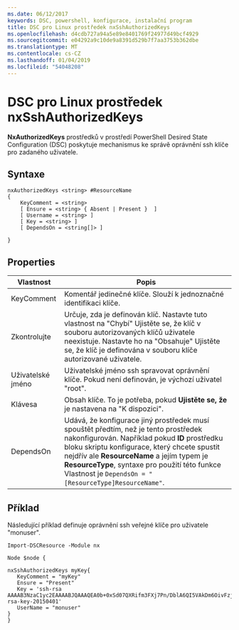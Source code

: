 ```yaml
---
ms.date: 06/12/2017
keywords: DSC, powershell, konfigurace, instalační program
title: DSC pro Linux prostředek nxSshAuthorizedKeys
ms.openlocfilehash: d4cdb727a94a5e89e8401769f24977d49bcf4929
ms.sourcegitcommit: e04292a9c10de9a8391d529b7f7aa3753b362dbe
ms.translationtype: MT
ms.contentlocale: cs-CZ
ms.lasthandoff: 01/04/2019
ms.locfileid: "54048208"
---
```

# <a name="dsc-for-linux-nxsshauthorizedkeys-resource"></a>DSC pro Linux prostředek nxSshAuthorizedKeys

**NxAuthorizedKeys** prostředků v prostředí PowerShell Desired State Configuration (DSC) poskytuje mechanismus ke správě oprávnění ssh klíče pro zadaného uživatele.

## <a name="syntax"></a>Syntaxe

```
nxAuthorizedKeys <string> #ResourceName
{
    KeyComment = <string>
    [ Ensure = <string> { Absent | Present }  ]
    [ Username = <string> ]
    [ Key = <string> ]
    [ DependsOn = <string[]> ]

}
```

## <a name="properties"></a>Properties

|  Vlastnost |  Popis |
|---|---|
| KeyComment| Komentář jedinečné klíče. Slouží k jednoznačné identifikaci klíče.|
| Zkontrolujte| Určuje, zda je definován klíč. Nastavte tuto vlastnost na "Chybí" Ujistěte se, že klíč v souboru autorizovaných klíčů uživatele neexistuje. Nastavte ho na "Obsahuje" Ujistěte se, že klíč je definována v souboru klíče autorizované uživatele.|
| Uživatelské jméno| Uživatelské jméno ssh spravovat oprávnění klíče. Pokud není definován, je výchozí uživatel "root".|
| Klávesa| Obsah klíče. To je potřeba, pokud **Ujistěte se, že** je nastavena na "K dispozici".|
| DependsOn | Udává, že konfigurace jiný prostředek musí spouštět předtím, než je tento prostředek nakonfigurován. Například pokud **ID** prostředku bloku skriptu konfigurace, který chcete spustit nejdřív ale **ResourceName** a jejím typem je **ResourceType**, syntaxe pro použití této funkce Vlastnost je `DependsOn = "[ResourceType]ResourceName"`.|

## <a name="example"></a>Příklad

Následující příklad definuje oprávnění ssh veřejné klíče pro uživatele "monuser".

```
Import-DSCResource -Module nx

Node $node {

nxSshAuthorizedKeys myKey{
   KeyComment = "myKey"
   Ensure = "Present"
   Key = 'ssh-rsa AAAAB3NzaC1yc2EAAAABJQAAAQEA0b+0xSd07QXRifm3FXj7Pn/DblA6QI5VAkDm6OivFzj3U6qGD1VJ6AAxWPCyMl/qhtpRtxZJDu/TxD8AyZNgc8aN2CljN1hOMbBRvH2q5QPf/nCnnJRaGsrxIqZjyZdYo9ZEEzjZUuMDM5HI1LA9B99k/K6PK2Bc1NLivpu7nbtVG2tLOQs+GefsnHuetsRMwo/+c3LtwYm9M0XfkGjYVCLO4CoFuSQpvX6AB3TedUy6NZ0iuxC0kRGg1rIQTwSRcw+McLhslF0drs33fw6tYdzlLBnnzimShMuiDWiT37WqCRovRGYrGCaEFGTG2e0CN8Co8nryXkyWc6NSDNpMzw== rsa-key-20150401'
   UserName = "monuser"
}
}
```